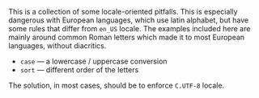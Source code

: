 This is a collection of some locale-oriented pitfalls. This is especially
dangerous with European languages, which use latin alphabet, but have some rules
that differ from `en_US` locale. The examples included here are mainly around
common Roman letters which made it to most European languages, without
diacritics.

* `case` &mdash; a lowercase / uppercase conversion
* `sort` &mdash; different order of the letters

The solution, in most cases, should be to enforce `C.UTF-8` locale.
